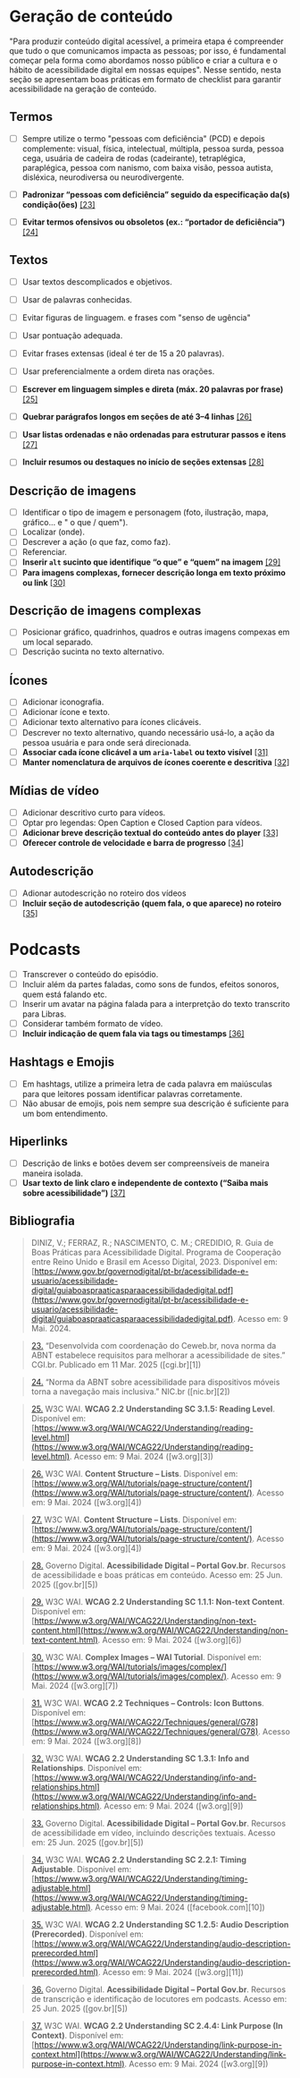 # Geração de conteúdo

"Para produzir conteúdo digital acessível, a primeira etapa é compreender que tudo o que comunicamos impacta as pessoas; por isso, é fundamental começar pela forma como abordamos nosso público e criar a cultura e o hábito de acessibilidade digital em nossas equipes". Nesse sentido, nesta seção se apresentam boas práticas em formato de checklist para garantir acessibilidade na geração de conteúdo.

## Termos
- [ ] Sempre utilize o termo "pessoas com deficiência" (PCD) e depois complemente: visual, física, intelectual, múltipla, pessoa  surda, pessoa cega, usuária de cadeira de rodas (cadeirante), tetraplégica, paraplégica, pessoa com nanismo, com baixa visão, pessoa autista, disléxica, neurodiversa ou neurodivergente.
- [ ] <b>Padronizar “pessoas com deficiência” seguido da especificação da(s) condição(ões)</b> <a id="TEC23" href="#RP23">[23]</a>  
- [ ] <b>Evitar termos ofensivos ou obsoletos (ex.: “portador de deficiência”)</b> <a id="TEC24" href="#RP24">[24]</a>  


## Textos
- [ ] Usar textos descomplicados e objetivos. 
- [ ] Usar de palavras conhecidas. 
- [ ] Evitar figuras de linguagem. e frases com "senso de ugência" 
- [ ] Usar pontuação adequada. 
- [ ] Evitar frases extensas (ideal é ter de 15 a 20 palavras). 
- [ ] Usar preferencialmente a ordem direta nas orações. 
- [ ] <b>Escrever em linguagem simples e direta (máx. 20 palavras por frase)</b> <a id="TEC25" href="#RP25">[25]</a>  
- [ ] <b>Quebrar parágrafos longos em seções de até 3–4 linhas</b> <a id="TEC26" href="#RP26">[26]</a>  
- [ ] <b>Usar listas ordenadas e não ordenadas para estruturar passos e itens</b> <a id="TEC27" href="#RP27">[27]</a>  
- [ ] <b>Incluir resumos ou destaques no início de seções extensas</b> <a id="TEC28" href="#RP28">[28]</a>  


## Descrição de imagens
- [ ] Identificar o tipo de imagem e personagem (foto, ilustração, mapa, gráfico... e " o que / quem"). 
- [ ] Localizar (onde). 
- [ ] Descrever a ação (o que faz, como faz). 
- [ ] Referenciar. 
- [ ] <b>Inserir `alt` sucinto que identifique “o que” e “quem” na imagem</b> <a id="TEC29" href="#RP29">[29]</a>  
- [ ] <b>Para imagens complexas, fornecer descrição longa em texto próximo ou link</b> <a id="TEC30" href="#RP30">[30]</a>  

## Descrição de imagens complexas
- [ ] Posicionar gráfico, quadrinhos, quadros e outras imagens compexas em um local separado. 
- [ ] Descrição sucinta no texto alternativo. 

## Ícones
- [ ] Adicionar iconografia. 
- [ ] Adicionar ícone e texto. 
- [ ] Adicionar texto alternativo para ícones clicáveis. 
- [ ] Descrever no texto alternativo, quando necessário usá-lo, a ação da pessoa usuária e para onde será direcionada. 
- [ ] <b>Associar cada ícone clicável a um `aria-label` ou texto visível</b> <a id="TEC31" href="#RP31">[31]</a>  
- [ ] <b>Manter nomenclatura de arquivos de ícones coerente e descritiva</b> <a id="TEC32" href="#RP32">[32]</a>  

## Mídias de vídeo
- [ ] Adicionar descritivo curto para vídeos. 
- [ ] Optar pro legendas: Open Caption e Closed Caption para vídeos. 
- [ ] <b>Adicionar breve descrição textual do conteúdo antes do player</b> <a id="TEC33" href="#RP33">[33]</a>  
- [ ] <b>Oferecer controle de velocidade e barra de progresso</b> <a id="TEC34" href="#RP34">[34]</a>  

## Autodescrição
- [ ] Adionar autodescrição no roteiro dos vídeos 
- [ ] <b>Incluir seção de autodescrição (quem fala, o que aparece) no roteiro</b> <a id="TEC35" href="#RP35">[35]</a>  

# Podcasts
- [ ] Transcrever o conteúdo do episódio. 
- [ ] Incluir além da partes faladas, como sons de fundos, efeitos sonoros, quem está falando etc. 
- [ ] Inserir um avatar na página falada para a interpretção do texto transcrito para Libras. 
- [ ] Considerar também formato de vídeo.
- [ ] <b>Incluir indicação de quem fala via tags ou timestamps</b> <a id="TEC36" href="#RP36">[36]</a>  

## Hashtags e Emojis
- [ ] Em hashtags, utilize a primeira letra de cada palavra em maiúsculas para que leitores possam identificar palavras corretamente. 
- [ ] Não abusar de emojis, pois nem sempre sua descrição é suficiente para um bom entendimento. 

## Hiperlinks
- [ ] Descrição de links e botões devem ser compreensíveis de maneira maneira isolada. 
- [ ] <b>Usar texto de link claro e independente de contexto (“Saiba mais sobre acessibilidade”)</b> <a id="TEC37" href="#RP37">[37]</a>  

## Bibliografia

> <a id="RP1" href="#TEC1"></a> DINIZ, V.; FERRAZ, R.; NASCIMENTO, C. M.; CREDIDIO, R. Guia de Boas Práticas para Acessibilidade Digital. Programa de Cooperação entre Reino Unido e Brasil em Acesso Digital, 2023. Disponível em: [https://www.gov.br/governodigital/pt-br/acessibilidade-e-usuario/acessibilidade-digital/guiaboaspraaticasparaacessibilidadedigital.pdf](https://www.gov.br/governodigital/pt-br/acessibilidade-e-usuario/acessibilidade-digital/guiaboaspraaticasparaacessibilidadedigital.pdf). Acesso em: 9 Mai. 2024.


> <a id="RP23" href="#TEC23">23.</a> “Desenvolvida com coordenação do Ceweb.br, nova norma da ABNT estabelece requisitos para melhorar a acessibilidade de sites.” CGI.br. Publicado em 11 Mar. 2025 ([cgi.br][1])

> <a id="RP24" href="#TEC24">24.</a> “Norma da ABNT sobre acessibilidade para dispositivos móveis torna a navegação mais inclusiva.” NIC.br ([nic.br][2])

> <a id="RP25" href="#TEC25">25.</a> W3C WAI. **WCAG 2.2 Understanding SC 3.1.5: Reading Level**. Disponível em: [https://www.w3.org/WAI/WCAG22/Understanding/reading-level.html](https://www.w3.org/WAI/WCAG22/Understanding/reading-level.html). Acesso em: 9 Mai. 2024 ([w3.org][3])

> <a id="RP26" href="#TEC26">26.</a> W3C WAI. **Content Structure – Lists**. Disponível em: [https://www.w3.org/WAI/tutorials/page-structure/content/](https://www.w3.org/WAI/tutorials/page-structure/content/). Acesso em: 9 Mai. 2024 ([w3.org][4])

> <a id="RP27" href="#TEC27">27.</a> W3C WAI. **Content Structure – Lists**. Disponível em: [https://www.w3.org/WAI/tutorials/page-structure/content/](https://www.w3.org/WAI/tutorials/page-structure/content/). Acesso em: 9 Mai. 2024 ([w3.org][4])

> <a id="RP28" href="#TEC28">28.</a> Governo Digital. **Acessibilidade Digital – Portal Gov.br**. Recursos de acessibilidade e boas práticas em conteúdo. Acesso em: 25 Jun. 2025 ([gov.br][5])

> <a id="RP29" href="#TEC29">29.</a> W3C WAI. **WCAG 2.2 Understanding SC 1.1.1: Non-text Content**. Disponível em: [https://www.w3.org/WAI/WCAG22/Understanding/non-text-content.html](https://www.w3.org/WAI/WCAG22/Understanding/non-text-content.html). Acesso em: 9 Mai. 2024 ([w3.org][6])

> <a id="RP30" href="#TEC30">30.</a> W3C WAI. **Complex Images – WAI Tutorial**. Disponível em: [https://www.w3.org/WAI/tutorials/images/complex/](https://www.w3.org/WAI/tutorials/images/complex/). Acesso em: 9 Mai. 2024 ([w3.org][7])

> <a id="RP31" href="#TEC31">31.</a> W3C WAI. **WCAG 2.2 Techniques – Controls: Icon Buttons**. Disponível em: [https://www.w3.org/WAI/WCAG22/Techniques/general/G78](https://www.w3.org/WAI/WCAG22/Techniques/general/G78). Acesso em: 9 Mai. 2024 ([w3.org][8])

> <a id="RP32" href="#TEC32">32.</a> W3C WAI. **WCAG 2.2 Understanding SC 1.3.1: Info and Relationships**. Disponível em: [https://www.w3.org/WAI/WCAG22/Understanding/info-and-relationships.html](https://www.w3.org/WAI/WCAG22/Understanding/info-and-relationships.html). Acesso em: 9 Mai. 2024 ([w3.org][9])

> <a id="RP33" href="#TEC33">33.</a> Governo Digital. **Acessibilidade Digital – Portal Gov.br**. Recursos de acessibilidade em vídeo, incluindo descrições textuais. Acesso em: 25 Jun. 2025 ([gov.br][5])

> <a id="RP34" href="#TEC34">34.</a> W3C WAI. **WCAG 2.2 Understanding SC 2.2.1: Timing Adjustable**. Disponível em: [https://www.w3.org/WAI/WCAG22/Understanding/timing-adjustable.html](https://www.w3.org/WAI/WCAG22/Understanding/timing-adjustable.html). Acesso em: 9 Mai. 2024 ([facebook.com][10])

> <a id="RP35" href="#TEC35">35.</a> W3C WAI. **WCAG 2.2 Understanding SC 1.2.5: Audio Description (Prerecorded)**. Disponível em: [https://www.w3.org/WAI/WCAG22/Understanding/audio-description-prerecorded.html](https://www.w3.org/WAI/WCAG22/Understanding/audio-description-prerecorded.html). Acesso em: 9 Mai. 2024 ([w3.org][11])

> <a id="RP36" href="#TEC36">36.</a> Governo Digital. **Acessibilidade Digital – Portal Gov.br**. Recursos de transcrição e identificação de locutores em podcasts. Acesso em: 25 Jun. 2025 ([gov.br][5])

> <a id="RP37" href="#TEC37">37.</a> W3C WAI. **WCAG 2.2 Understanding SC 2.4.4: Link Purpose (In Context)**. Disponível em: [https://www.w3.org/WAI/WCAG22/Understanding/link-purpose-in-context.html](https://www.w3.org/WAI/WCAG22/Understanding/link-purpose-in-context.html). Acesso em: 9 Mai. 2024 ([w3.org][9])